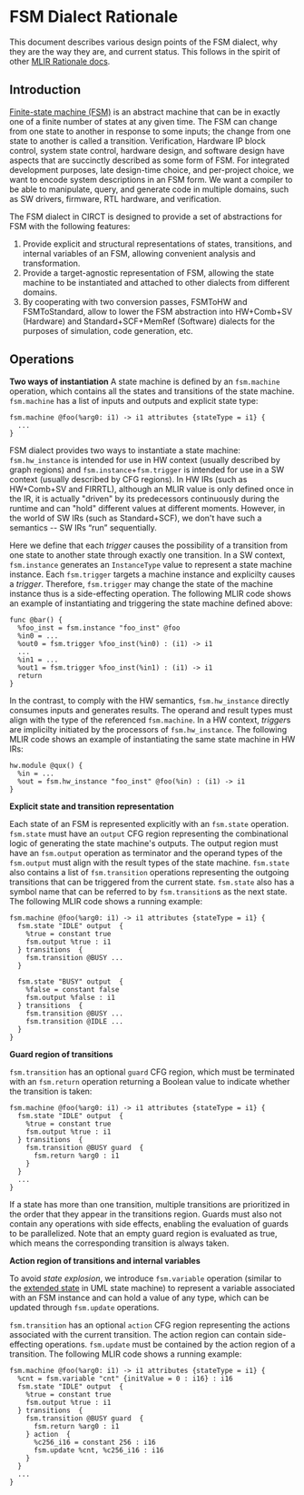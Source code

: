 # FSM Dialect Rationale

This document describes various design points of the FSM dialect, why they are
the way they are, and current status.  This follows in the spirit of other
[MLIR Rationale docs](https://mlir.llvm.org/docs/Rationale/).

## Introduction

[Finite-state machine (FSM)](https://en.wikipedia.org/wiki/Finite-state_machine)
is an abstract machine that can be in exactly one of a finite number of states
at any given time.  The FSM can change from one state to another in response to
some inputs; the change from one state to another is called a transition.
Verification, Hardware IP block control, system state control, hardware design,
and software design have aspects that are succinctly described as some form of
FSM.  For integrated development purposes, late design-time choice, and
per-project choice, we want to encode system descriptions in an FSM form.  We
want a compiler to be able to manipulate, query, and generate code in multiple
domains, such as SW drivers, firmware, RTL hardware, and verification.

The FSM dialect in CIRCT is designed to provide a set of abstractions for FSM
with the following features:

1. Provide explicit and structural representations of states, transitions, and
internal variables of an FSM, allowing convenient analysis and transformation.
2. Provide a target-agnostic representation of FSM, allowing the state machine
to be instantiated and attached to other dialects from different domains.
3. By cooperating with two conversion passes, FSMToHW and FSMToStandard, allow
to lower the FSM abstraction into HW+Comb+SV (Hardware) and Standard+SCF+MemRef
(Software) dialects for the purposes of simulation, code generation, etc.

## Operations

**Two ways of instantiation**
A state machine is defined by an `fsm.machine` operation, which contains all
the states and transitions of the state machine. `fsm.machine` has a list of
inputs and outputs and explicit state type:

```mlir
fsm.machine @foo(%arg0: i1) -> i1 attributes {stateType = i1} {
  ...
}
```

FSM dialect provides two ways to instantiate a state machine: `fsm.hw_instance`
is intended for use in HW context (usually described by graph regions) and
`fsm.instance`+`fsm.trigger` is intended for use in a SW context (usually
described by CFG regions).  In HW IRs (such as HW+Comb+SV and FIRRTL), although
an MLIR value is only defined once in the IR, it is actually "driven" by its
predecessors continuously during the runtime and can "hold" different values at
different moments.  However, in the world of SW IRs (such as Standard+SCF), we
don't have such a semantics -- SW IRs “run” sequentially.

Here we define that each *trigger* causes the possibility of a transition from
one state to another state through exactly one transition.  In a SW context,
`fsm.instance` generates an `InstanceType` value to represent a state machine
instance.  Each `fsm.trigger` targets a machine instance and explicilty causes a
*trigger*.  Therefore, `fsm.trigger` may change the state of the machine
instance thus is a side-effecting operation.  The following MLIR code shows an
example of instantiating and triggering the state machine defined above:

```mlir
func @bar() {
  %foo_inst = fsm.instance "foo_inst" @foo
  %in0 = ...
  %out0 = fsm.trigger %foo_inst(%in0) : (i1) -> i1
  ...
  %in1 = ...
  %out1 = fsm.trigger %foo_inst(%in1) : (i1) -> i1
  return
}
```

In the contrast, to comply with the HW semantics, `fsm.hw_instance` directly
consumes inputs and generates results.  The operand and result types must align
with the type of the referenced `fsm.machine`.  In a HW context, *trigger*s are
implicilty initiated by the processors of `fsm.hw_instance`.  The following
MLIR code shows an example of instantiating the same state machine in HW IRs:

```mlir
hw.module @qux() {
  %in = ...
  %out = fsm.hw_instance "foo_inst" @foo(%in) : (i1) -> i1
}
```

**Explicit state and transition representation**

Each state of an FSM is represented explicitly with an `fsm.state` operation.
`fsm.state` must have an `output` CFG region representing the combinational
logic of generating the state machine's outputs.  The output region must have an
`fsm.output` operation as terminator and the operand types of the `fsm.output`
must align with the result types of the state machine.  `fsm.state` also
contains a list of `fsm.transition` operations representing the outgoing
transitions that can be triggered from the current state.  `fsm.state` also has
a symbol name that can be referred to by `fsm.transition`s as the next state.
The following MLIR code shows a running example:

```mlir
fsm.machine @foo(%arg0: i1) -> i1 attributes {stateType = i1} {
  fsm.state "IDLE" output  {
    %true = constant true
    fsm.output %true : i1
  } transitions  {
    fsm.transition @BUSY ...
  }

  fsm.state "BUSY" output  {
    %false = constant false
    fsm.output %false : i1
  } transitions  {
    fsm.transition @BUSY ...
    fsm.transition @IDLE ...
  }
}
```

**Guard region of transitions**

`fsm.transition` has an optional `guard` CFG region, which must be terminated
with an `fsm.return` operation returning a Boolean value to indicate whether
the transition is taken:

```mlir
fsm.machine @foo(%arg0: i1) -> i1 attributes {stateType = i1} {
  fsm.state "IDLE" output  {
    %true = constant true
    fsm.output %true : i1
  } transitions  {
    fsm.transition @BUSY guard  {
      fsm.return %arg0 : i1
    }
  }
  ...
}
```

If a state has more than one transition, multiple transitions are prioritized
in the order that they appear in the transitions region.  Guards must also not
contain any operations with side effects, enabling the evaluation of guards to
be parallelized.  Note that an empty guard region is evaluated as true, which
means the corresponding transition is always taken.

**Action region of transitions and internal variables**

To avoid *state explosion*, we introduce `fsm.variable` operation (similar to
the [extended state](https://en.wikipedia.org/wiki/UML_state_machine) in UML
state machine) to represent a variable associated with an FSM instance and can
hold a value of any type, which can be updated through `fsm.update` operations.

`fsm.transition` has an optional `action` CFG region representing the actions
associated with the current transition.  The action region can contain
side-effecting operations.  `fsm.update` must be contained by the action region
of a transition.  The following MLIR code shows a running example:

```mlir
fsm.machine @foo(%arg0: i1) -> i1 attributes {stateType = i1} {
  %cnt = fsm.variable "cnt" {initValue = 0 : i16} : i16
  fsm.state "IDLE" output  {
    %true = constant true
    fsm.output %true : i1
  } transitions  {
    fsm.transition @BUSY guard  {
      fsm.return %arg0 : i1
    } action  {
      %c256_i16 = constant 256 : i16
      fsm.update %cnt, %c256_i16 : i16
    }
  }
  ...
}
```
